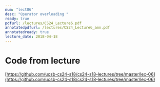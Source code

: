 ```yaml
---
num: "lect06"
desc: "Operator overloading "
ready: true
pdfurl: /lectures/CS24_Lecture6.pdf
annotatedpdfurl: /lectures/CS24_Lecture6_ann.pdf
annotatedready: true
lecture_date: 2018-04-18
---
```


# Code from lecture

[https://github.com/ucsb-cs24-s18/cs24-s18-lectures/tree/master/lec-06](https://github.com/ucsb-cs24-s18/cs24-s18-lectures/tree/master/lec-06)

